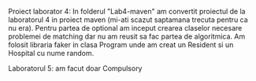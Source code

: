 Proiect laborator 4:
In folderul "Lab4-maven" am convertit proiectul de la laboratorul 4 in proiect maven (mi-ati scazut saptamana trecuta pentru ca nu era).
Pentru partea de optional am inceput crearea claselor necesare problemei de matching dar nu am reusit sa fac partea de algoritmica.
Am folosit libraria faker in clasa Program unde am creat un Resident si un Hospital cu nume random.

Laboratorul 5: am facut doar Compulsory
